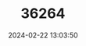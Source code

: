 ---
title: "36264"
category: "Delonix decaryi"
draft: false
date: 2024-02-22 13:03:50
languages:
  Malagasy: ["Fengoka", "Fengoky", "Fengopasy", "Malamasafoy"]
---